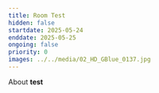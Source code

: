 ```yaml
---
title: Room Test
hidden: false
startdate: 2025-05-24
enddate: 2025-05-25
ongoing: false
priority: 0
images: ../../media/02_HD_GBlue_0137.jpg
---
```

About **test**